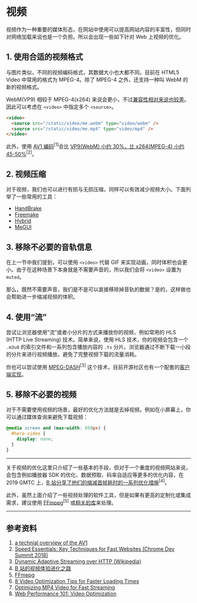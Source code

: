 # 视频

视频作为一种重要的媒体形态，在网站中使用可以提高网站内容的丰富性，但同时对网络加载来说也是一个负担。所以会出现一些如下针对 Web 上视频的优化。

## 1. 使用合适的视频格式

与图片类似，不同的视频编码格式，其数据大小也大都不同。目前在 HTML5 Video 中常用的格式为 MPEG-4。除了 MPEG-4 之外，还支持一种叫 WebM 的新的视频格式。

WebM(VP9) 相较于 MPEG-4(x264) 来说会更小，不过[兼容性相对来说也较差](https://caniuse.com/#feat=webm)。因此可以考虑在 `<video>` 中指定多个 `<source>`。

```html
<video>
  <source src="/static/video/me.webm" type="video/webm" />
  <source src="/static/video/me.mp4" type="video/mp4" />
</video>
```

此外，使用 [AV1 编码](https://www.youtube.com/watch?v=04lXWMcwdXA)<sup>[1]</sup>会比 [VP9(WebM) 小约 30%，比 x264(MPEG-4) 小约 45-50%](https://youtu.be/reztLS3vomE?t=356)<sup>[2]</sup>。

## 2. 视频压缩

对于视频，我们也可以进行有损与无损压缩，同样可以有效减少视频大小。下面列举了一些常用的工具：

- [HandBrake](https://handbrake.fr/)
- [Freemake](https://www.freemake.com/free_video_converter/)
- [Hybrid](http://www.selur.de/)
- [MeGUI](https://sourceforge.net/projects/megui/)

## 3. 移除不必要的音轨信息

在上一节中我们提到，可以使用 `<video>` 代替 GIF 来实现动画，同时体积也会更小。由于在这种场景下本身就是不需要声音的，所以我们会将 `<video>` 设置为 `muted`。

那么，既然不需要声音，我们是不是可以直接移除掉音轨的数据？是的，这样做也会帮助进一步缩减视频的体积。

## 4. 使用“流”

尝试让浏览器使用“流”或者小分片的方式来播放你的视频，例如常用的 HLS (HTTP Live Streaming) 技术。简单来说，使用 HLS 技术，你的视频会包含一个 `.m3u8` 的索引文件和一系列包含播放内容的 `.ts` 分片。浏览器通过不断下载一小段的分片来进行视频播放，避免了完整视频下载的流量消耗。

你也可以尝试使用 [MPEG-DASH](https://en.wikipedia.org/wiki/Dynamic_Adaptive_Streaming_over_HTTP)<sup>[3]</sup> 这个技术，目前开源社区也有一个配套的[客户端实现](https://github.com/Dash-Industry-Forum/dash.js)。

## 5. 移除不必要的视频

对于不需要使用视频的场景，最好的优化方法就是去掉视频。例如在小屏幕上，你可以通过媒体查询来避免下载视频：

```css
@media screen and (max-width: 650px) {
  #hero-video {
    display: none;
  }
}
```

---

关于视频的优化这里只介绍了一些基本的手段，但对于一个重度的视频网站来说，会包含例如播放器 SDK 的优化、数据预取、码率自适应等更多的优化内容，在 2019 GMTC 上，[B 站分享了他们的缩减首帧耗时的一系列优化措施](https://github.com/alienzhou/fe-performance-journey/raw/master/assets/2019GMTC_B%E7%AB%99%E7%9A%84%E8%A7%86%E9%A2%91%E4%BD%93%E9%AA%8C%E8%BF%9B%E5%8C%96%E4%B9%8B%E8%B7%AF.pdf)<sup>[4]</sup>。

此外，虽然上面介绍了一些视频处理的软件工具，但是如果有更高的定制化或集成需求，建议使用 [FFmpeg](https://www.ffmpeg.org/)<sup>[5]</sup> 或[相关的库](https://github.com/FFmpeg/FFmpeg#libraries)来处理。

---

## 参考资料

1. [a technial overview of the AV1](https://www.youtube.com/watch?v=04lXWMcwdXA)
1. [Speed Essentials: Key Techniques for Fast Websites (Chrome Dev Summit 2018)](https://youtu.be/reztLS3vomE?t=356)
1. [Dynamic Adaptive Streaming over HTTP (Wikipedia)](https://en.wikipedia.org/wiki/Dynamic_Adaptive_Streaming_over_HTTP)
1. [B 站的视频体验进化之路](https://github.com/alienzhou/fe-performance-journey/raw/master/assets/2019GMTC_B%E7%AB%99%E7%9A%84%E8%A7%86%E9%A2%91%E4%BD%93%E9%AA%8C%E8%BF%9B%E5%8C%96%E4%B9%8B%E8%B7%AF.pdf)
1. [FFmepg](https://www.ffmpeg.org/)
1. [8 Video Optimization Tips for Faster Loading Times](https://www.keycdn.com/blog/video-optimization)
1. [Optimizing MP4 Video for Fast Streaming](https://rigor.com/blog/optimizing-mp4-video-for-fast-streaming)
1. [Web Performance 101: Video Optimization](https://blog.catchpoint.com/2017/06/16/web-performance-101-video-optimization/)
